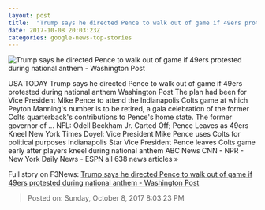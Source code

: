 ```yaml
---
layout: post
title:  "Trump says he directed Pence to walk out of game if 49ers protested during national anthem - Washington Post"
date: 2017-10-08 20:03:23Z
categories: google-news-top-stories
---
```


![Trump says he directed Pence to walk out of game if 49ers protested during national anthem - Washington Post](https://img.washingtonpost.com/rf/image_1484w/2010-2019/Wires/Images/2017-10-08/AP/49ers_Colts_Football_52069-64577.jpg?t=20170517)

USA TODAY Trump says he directed Pence to walk out of game if 49ers protested during national anthem Washington Post The plan had been for Vice President Mike Pence to attend the Indianapolis Colts game at which Peyton Manning's number is to be retired, a gala celebration of the former Colts quarterback's contributions to Pence's home state. The former governor of ... NFL: Odell Beckham Jr. Carted Off; Pence Leaves as 49ers Kneel New York Times Doyel: Vice President Mike Pence uses Colts for political purposes Indianapolis Star Vice President Pence leaves Colts game early after players kneel during national anthem ABC News CNN - NPR - New York Daily News - ESPN all 638 news articles »


Full story on F3News: [Trump says he directed Pence to walk out of game if 49ers protested during national anthem - Washington Post](http://www.f3nws.com/n/JVUHdC)

> Posted on: Sunday, October 8, 2017 8:03:23 PM
